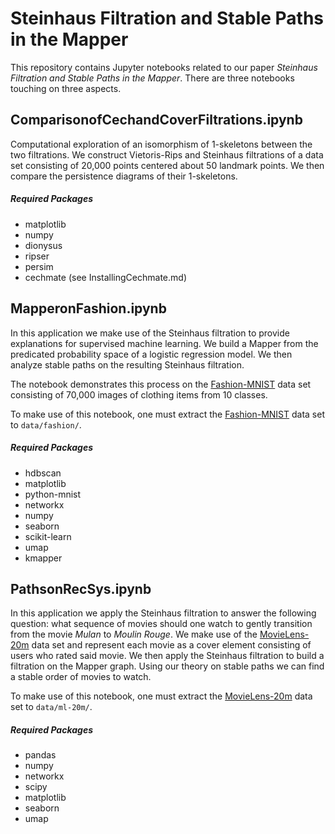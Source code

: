 # Steinhaus Filtration and Stable Paths in the Mapper

This repository contains Jupyter notebooks related to our paper *Steinhaus Filtration and Stable Paths in the Mapper*.
There are three notebooks touching on three aspects.

## ComparisonofCechandCoverFiltrations.ipynb

Computational exploration of an isomorphism of 1-skeletons between the two filtrations. 
We construct Vietoris-Rips and Steinhaus filtrations of a data set consisting of 20,000 points centered about 50 landmark points.
We then compare the persistence diagrams of their 1-skeletons.

##### Required Packages
- matplotlib
- numpy
- dionysus
- ripser
- persim
- cechmate (see InstallingCechmate.md)

## MapperonFashion.ipynb

In this application we make use of the Steinhaus filtration to provide explanations for supervised machine learning.
We build a Mapper from the predicated probability space of a logistic regression model.
We then analyze stable paths on the resulting Steinhaus filtration.

The notebook demonstrates this process on the [Fashion-MNIST](https://github.com/zalandoresearch/fashion-mnist) data set consisting of 70,000 images of clothing items from 10 classes.

To make use of this notebook, one must extract the [Fashion-MNIST](https://github.com/zalandoresearch/fashion-mnist) data set to ``data/fashion/``.

##### Required Packages
- hdbscan
- matplotlib
- python-mnist
- networkx
- numpy
- seaborn
- scikit-learn
- umap
- kmapper

## PathsonRecSys.ipynb

In this application we apply the Steinhaus filtration to answer the following question: what sequence of movies should one watch to gently transition from the movie *Mulan* to *Moulin Rouge*.
We make use of the [MovieLens-20m](https://www.kaggle.com/datasets/grouplens/movielens-20m-dataset) data set and represent each movie as a cover element consisting of users who rated said movie.
We then apply the Steinhaus filtration to build a filtration on the Mapper graph.
Using our theory on stable paths we can find a stable order of movies to watch.

To make use of this notebook, one must extract the [MovieLens-20m](https://www.kaggle.com/datasets/grouplens/movielens-20m-dataset) data set to ``data/ml-20m/``.

##### Required Packages
- pandas
- numpy
- networkx
- scipy
- matplotlib
- seaborn
- umap

